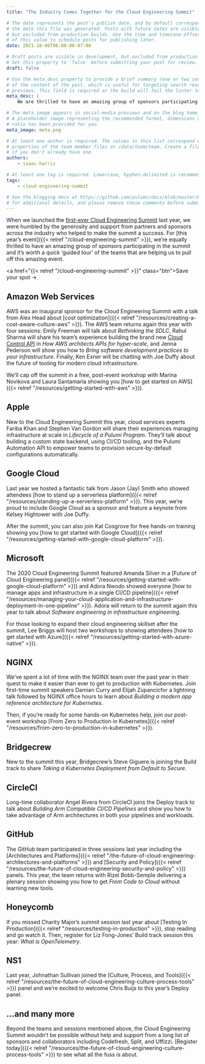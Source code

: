 ```yaml
---
title: "The Industry Comes Together for the Cloud Engineering Summit"

# The date represents the post's publish date, and by default corresponds with
# the date this file was generated. Posts with future dates are visible in development,
# but excluded from production builds. Use the time and timezone-offset portions of
# of this value to schedule posts for publishing later.
date: 2021-10-06T06:00:00-07:00

# Draft posts are visible in development, but excluded from production builds.
# Set this property to `false` before submitting your post for review.
draft: false

# Use the meta_desc property to provide a brief summary (one or two sentences)
# of the content of the post, which is useful for targeting search results or social-media
# previews. This field is required or the build will fail the linter test.
meta_desc: |
    We are thrilled to have an amazing group of sponsors participating in the 2021 Cloud Engineering Summit, helping us pull off this amazing event.

# The meta_image appears in social-media previews and on the blog home page.
# A placeholder image representing the recommended format, dimensions and aspect
# ratio has been provided for you.
meta_image: meta.png

# At least one author is required. The values in this list correspond with the `id`
# properties of the team member files at /data/team/team. Create a file for yourself
# if you don't already have one.
authors:
    - isaac-harris

# At least one tag is required. Lowercase, hyphen-delimited is recommended.
tags:
    - cloud-engineering-summit

# See the blogging docs at https://github.com/pulumi/docs/blob/master/BLOGGING.md.
# for additional details, and please remove these comments before submitting for review.
---
```


When we launched the [first-ever Cloud Engineering Summit](https://www.youtube.com/playlist?list=PLyy8Vx2ZoWlpE6LxGPnfLfBQLbC7zX8FT) last year, we were humbled by the generosity and support from partners and sponsors across the industry who helped to make the summit a success. For [this year’s event]({{< relref "/cloud-engineering-summit" >}}), we’re equally thrilled to have an amazing group of sponsors participating in the summit and it’s worth a quick ‘guided tour’ of the teams that are helping us to pull off this amazing event.

<a href="{{< relref "/cloud-engineering-summit" >}}" class="btn">Save your spot &#x2192;</a>

## Amazon Web Services

AWS was an inaugural sponsor for the Cloud Engineering Summit with a talk from Alex Head about [cost optimization]({{< relref "/resources/creating-a-cost-aware-culture-aws" >}}). The AWS team returns again this year with four sessions: Emily Freeman will talk about _Rethinking the SDLC_, Rahul Sharma will share his team’s experience building the brand new [Cloud Control API](https://aws.amazon.com/blogs/aws/announcing-aws-cloud-control-api) in _How AWS architects APIs for hyper-scale_, and Jenna Pederson will show you how to _Bring software development practices to your infrastructure_. Finally, Ken Exner will be chatting with Joe Duffy about the future of tooling for modern cloud infrastructure.

We’ll cap off the summit in a free, post-event workshop with Marina Novikova and Laura Santamaria showing you [how to get started on AWS]({{< relref "/resources/getting-started-with-aws" >}}).

## Apple

New to the Cloud Engineering Summit this year, cloud services experts Fariba Khan and Stephen Van Gordon will share their experiences managing infrastructure at scale in _Lifecycle of a Pulumi Program_. They’ll talk about building a custom state backend, using CI/CD tooling, and the Pulumi Automation API to empower teams to provision secure-by-default configurations automatically.

## Google Cloud

Last year we hosted a fantastic talk from Jason (Jay) Smith who showed attendees [how to stand up a serverless platform]({{< relref "/resources/standing-up-a-serverless-platform" >}}). This year, we’re proud to include Google Cloud as a sponsor and feature a keynote from Kelsey Hightower with Joe Duffy.

After the summit, you can also join Kat Cosgrove for free hands-on training showing you [how to get started with Google Cloud]({{< relref "/resources/getting-started-with-google-cloud-platform" >}}).

## Microsoft

The 2020 Cloud Engineering Summit featured Amanda Silver in a [Future of Cloud Engineering panel]({{< relref "/resources/getting-started-with-google-cloud-platform" >}}) and Adora Nwodo showed everyone [how to manage apps and infrastructure in a single CI/CD pipeline]({{< relref "/resources/managing-your-cloud-application-and-infrastructure-deployment-in-one-pipeline" >}}). Adora will return to the summit again this year to talk about _Software engineering in infrastructure engineering_.

For those looking to expand their cloud engineering skillset after the summit, Lee Briggs will host two workshops to showing attendees [how to get started with Azure]({{< relref "/resources/getting-started-with-azure-native" >}}).

## NGINX

We’ve spent a lot of time with the NGINX team over the past year in their quest to make it easier than ever to get to production with Kubernetes. Join first-time summit speakers Damian Curry and Elijah Zupancicfor a lightning talk followed by NGINX office hours to learn about _Building a modern app reference architecture for Kubernetes_.

Then, if you’re ready for some hands-on Kubernetes help, join our post-event workshop [From Zero to Production in Kubernetes]({{< relref "/resources/from-zero-to-production-in-kubernetes" >}}).

## Bridgecrew

New to the summit this year, Bridgecrew’s Steve Giguere is joining the Build track to share _Taking a Kubernetes Deployment from Default to Secure_.

## CircleCI

Long-time collaborator Angel Rivera from CircleCI joins the Deploy track to talk about _Building Arm Compatible CI/CD Pipelines_ and show you how to take advantage of Arm architectures in both your pipelines and workloads.

## GitHub

The GitHub team participated in three sessions last year including the [Architectures and Platforms]({{< relref "/the-future-of-cloud-engineering-architectures-and-platforms" >}}) and [Security and Policy]({{< relref "/resources/the-future-of-cloud-engineering-security-and-policy" >}}) panels. This year, the team returns with Rizel Bobb-Semple delivering a plenary session showing you how to get _From Code to Cloud_ without learning new tools.

## Honeycomb

If you missed Charity Major’s summit session last year about [Testing In Production]({{< relref "/resources/testing-in-production" >}}), stop reading and go watch it. Then, register for Liz Fong-Jones’ Build track session this year: _What is OpenTelemetry_.

## NS1

Last year, Johnathan Sullivan joined the [Culture, Process, and Tools]({{< relref "/resources/the-future-of-cloud-engineering-culture-process-tools" >}}) panel and we’re excited to welcome Chris Buijs to this year’s Deploy panel.

## ...and many more

Beyond the teams and sessions mentioned above, the Cloud Engineering Summit wouldn’t be possible without help and support from a long list of sponsors and collaborators including Codefresh, Split, and Uffizzi. [Register today]({{< relref "/resources/the-future-of-cloud-engineering-culture-process-tools" >}}) to see what all the fuss is about.
